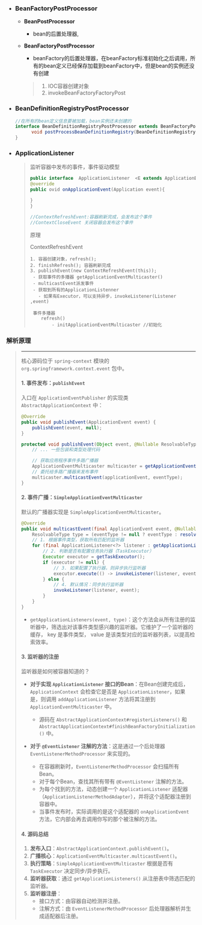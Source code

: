 - ### BeanFactoryPostProcessor
  
  - **BeanPostProcessor**
  
    - bean的后置处理器,
  
  - **BeanFactoryPostProcessor**
  
    - beanFactory的后置处理器，在beanFactory标准初始化之后调用，所有的bean定义已经保存加载到beanFactory中，但是bean的实例还没有创建
  
    > 1. IOC容器创建对象
    > 2. invokeBeanFactoryFactoryPost
  
- ### BeanDefinitionRegistryPostProcessor 
  
  ```java
  //在所有的bean定义信息要被加载，bean实例还未创建的 
  interface BeanDefinitionRegistryPostProcessor extends BeanFactoryPostProcessor{
    	void postProcessBeanDefinitionRegistry(BeanDefinitionRegistry registry) throws BeansException;
  }
  ```
  
- ### ApplicationListener
  
  > 监听容器中发布的事件，事件驱动模型
  >
  > ```java
  > public interface  ApplicationListener  <E extends ApplicationEvent {
  > @override
  > public ovid onApplicationEvent(Application event){
  > 
  > }
  > }
  > 
  > //ContextRefreshEvent:容器刷新完成，会发布这个事件
  > //ContextCloseEvent 关闭容器会发布这个事件
  > 
  > ```
  >
  > 原理 
  >
  > ContextRefreshEvent
  >
  > 	1. 容器创建对象，refresh();
  > 	2. finishRefresh(); 容器刷新完成
  > 	3. publishEvent(new ContextRefreshEvent(this));
  > 	 - 获取事件的多播器 getApplicationEventMulticaster()
  > 	 - multicastEvent派发事件
  > 	 - 获取到所有的ApplicationListenner
  > 	   - 如果有Executor，可以支持异步，invokeListener(Listener ,event)
  > 	 
  > 	 事件多播器
  > 	  	refresh()
  > 	  		- initApplicationEventMulticaster //初始化
  > 	  		
  > 	  		

### 解析原理

> ---
>
> 核心源码位于 `spring-context` 模块的 `org.springframework.context.event` 包中。
>
> #### 1. 事件发布：`publishEvent`
>
> 入口在 `ApplicationEventPublisher` 的实现类 `AbstractApplicationContext` 中：
>
> ```java
> @Override
> public void publishEvent(ApplicationEvent event) {
>     publishEvent(event, null);
> }
> 
> protected void publishEvent(Object event, @Nullable ResolvableType eventType) {
>     // ... 一些包装和类型处理代码
> 
>     // 获取应用程序事件多路广播器
>     ApplicationEventMulticaster multicaster = getApplicationEventMulticaster();
>     // 委托给多路广播器来发布事件
>     multicaster.multicastEvent(applicationEvent, eventType);
> }
> ```
>
> #### 2. 事件广播：`SimpleApplicationEventMulticaster`
>
> 默认的广播器实现是 `SimpleApplicationEventMulticaster`。
>
> ```java
> @Override
> public void multicastEvent(final ApplicationEvent event, @Nullable ResolvableType eventType) {
>     ResolvableType type = (eventType != null ? eventType : resolveDefaultEventType(event));
>     // 1. 根据事件类型，获取所有匹配的监听器
>     for (final ApplicationListener<?> listener : getApplicationListeners(event, type)) {
>         // 2. 判断是否有配置任务执行器（TaskExecutor）
>         Executor executor = getTaskExecutor();
>         if (executor != null) {
>             // 3. 如果配置了执行器，则异步执行监听器
>             executor.execute(() -> invokeListener(listener, event));
>         } else {
>             // 4. 默认情况：同步执行监听器
>             invokeListener(listener, event);
>         }
>     }
> }
> ```
>
> *   `getApplicationListeners(event, type)`：这个方法会从所有注册的监听器中，筛选出对该事件类型感兴趣的监听器。它维护了一个监听器的缓存， key 是事件类型， value 是该类型对应的监听器列表，以提高检索效率。
>
> #### 3. 监听器的注册
>
> 监听器是如何被容器知道的？
>
> *   **对于实现 `ApplicationListener` 接口的Bean**：在Bean创建完成后，`ApplicationContext` 会检查它是否是 `ApplicationListener`，如果是，则调用 `addApplicationListener` 方法将其注册到 `ApplicationEventMulticaster` 中。
>     *   源码在 `AbstractApplicationContext#registerListeners()` 和 `AbstractApplicationContext#finishBeanFactoryInitialization()` 中。
>
> *   **对于 `@EventListener` 注解的方法**：这是通过一个后处理器 `EventListenerMethodProcessor` 来实现的。
>     *   在容器刷新时，`EventListenerMethodProcessor` 会扫描所有Bean。
>     *   对于每个Bean，查找其所有带有 `@EventListener` 注解的方法。
>     *   为每个找到的方法，动态创建一个 `ApplicationListener` 适配器（`ApplicationListenerMethodAdapter`），并将这个适配器注册到容器中。
>     *   当事件发布时，实际调用的是这个适配器的 `onApplicationEvent` 方法，它内部会再去调用你写的那个被注解的方法。
>
> #### 4. 源码总结
>
> 1.  **发布入口**：`AbstractApplicationContext.publishEvent()`。
> 2.  **广播核心**：`ApplicationEventMulticaster.multicastEvent()`。
> 3.  **执行策略**：`SimpleApplicationEventMulticaster` 根据是否有 `TaskExecutor` 决定同步/异步执行。
> 4.  **监听器获取**：通过 `getApplicationListeners()` 从注册表中筛选匹配的监听器。
> 5.  **监听器注册**：
>     *   接口方式：由容器自动检测并注册。
>     *   注解方式：由 `EventListenerMethodProcessor` 后处理器解析并生成适配器后注册。
>
